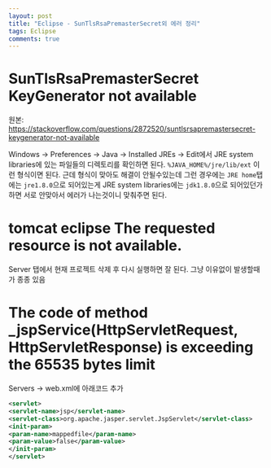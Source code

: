 ```yaml
---
layout: post
title: "Eclipse - SunTlsRsaPremasterSecret외 에러 정리"
tags: Eclipse
comments: true
---
```


# SunTlsRsaPremasterSecret KeyGenerator not available

원본: <https://stackoverflow.com/questions/2872520/suntlsrsapremastersecret-keygenerator-not-available>

Windows -> Preferences -> Java -> Installed JREs -> Edit에서 JRE system libraries에 있는
파일들의 디렉토리를 확인하면 된다.
`%JAVA_HOME%/jre/lib/ext` 이런 형식이면 된다.
근데 형식이 맞아도 해결이 안될수있는데 그런 경우에는 `JRE home`탭에는 `jre1.8.0`으로 되어있는게
JRE system libraries에는 `jdk1.8.0`으로 되어있던가 하면 서로 안맞아서 에러가 나는것이니 맞춰주면 된다.

# tomcat eclipse The requested resource is not available.

Server 탭에서 현재 프로젝트 삭제 후 다시 실행하면 잘 된다.
그냥 이유없이 발생할때가 종종 있음

# The code of method _jspService(HttpServletRequest, HttpServletResponse) is exceeding the 65535 bytes limit

Servers -> web.xml에 아래코드 추가

```xml
<servlet>
<servlet-name>jsp</servlet-name>
<servlet-class>org.apache.jasper.servlet.JspServlet</servlet-class>
<init-param>
<param-name>mappedfile</param-name>
<param-value>false</param-value>
</init-param>
</servlet>
```
